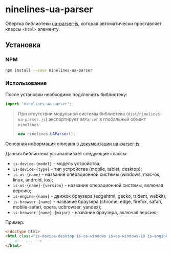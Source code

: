 #  ninelines-ua-parser

Обертка библиотеки [ua-parser-js](https://github.com/faisalman/ua-parser-js), которая автоматически проставляет классы
`<html>` элементу.

## Установка

### NPM

```bash
npm install --save ninelines-ua-parser
```

### Использование

После установки необходимо подключить библиотеку:

```js
import 'ninelines-ua-parser';
```

> При отсутствии модульной системы библиотека (`dist/ninelines-ua-parser.js`) экспортирует `UAParser` в глобальный объект `ninelines`.
> ```js
> new ninelines.UAParser();
> ```

Основная информация описана в [документации ua-parser-js](https://github.com/faisalman/ua-parser-js).

Данная библиотека устанавливает следующие классы:

* `is-device-{model}` - модель устройства;
* `is-device-{type}` - тип устройства (mobile, tablet, desktop);
* `is-os-{name}` - название операционной системы (windows, mac-os, linux, android, ios);
* `is-os-{name}-{version}` - название операционной системы, включая версию;
* `is-engine-{name}` - движок браузера (edgehtml, gecko, trident, webkit);
* `is-browser-{name}` - название браузера (chrome, edge, firefox, safari, mobile-safari, opera, ucbrowser, yandex);
* `is-browser-{name}-{major}` - название браузера, включая версию;

Пример:

```html
<!doctype html>
<html class="is-device-desktop is-os-windows is-os-windows-10 is-engine-webkit is-browser-chrome is-browser-chrome-64" lang="ru">
    <!-- ... -->
</html>
```
